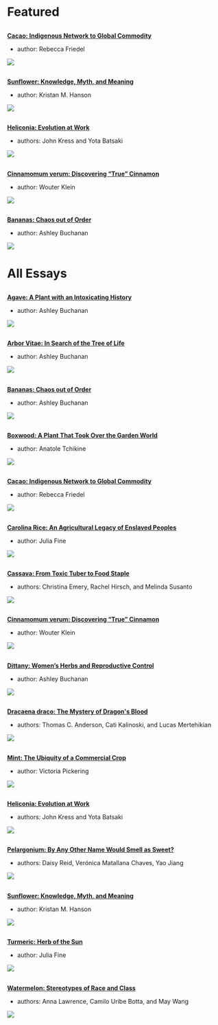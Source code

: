 <param ve-config title="Plant Humanities" layout="index" header="plants-index">


# Featured

## 
[**Cacao: Indigenous Network to Global Commodity**](/cacao)

- author: Rebecca Friedel

![](/images/thumbnails/cacao.jpg)

##
[**Sunflower: Knowledge, Myth, and Meaning**](/sunflower)

- author: Kristan M. Hanson

![](/images/thumbnails/Sunflower_thumbnail.jpg)

##
[**Heliconia: Evolution at Work**](/heliconia)

- authors: John Kress and Yota Batsaki

![](/images/thumbnails/heliconia.jpg)

##
[**Cinnamomum verum: Discovering “True” Cinnamon**](/cinnamon)

- author: Wouter Klein

![](/images/thumbnails/cinnamon.jpg)

##
[**Bananas: Chaos out of Order**](/Banana)

- author: Ashley Buchanan

![](/images/thumbnails/banana.png)


# All Essays

##
[**Agave: A Plant with an Intoxicating History**](/Agave)

- author: Ashley Buchanan

![](/images/thumbnails/agave.jpg)

##
[**Arbor Vitae: In Search of the Tree of Life**](/arbor_vitae)

- author: Ashley Buchanan

![](/images/thumbnails/arbor-vitae.jpg)

##
[**Bananas: Chaos out of Order**](/Banana)

- author: Ashley Buchanan

![](/images/thumbnails/banana.png)

##
[**Boxwood: A Plant That Took Over the Garden World**](/boxwood)

- author: Anatole Tchikine

![](/images/thumbnails/boxwood.jpg)

##
[**Cacao: Indigenous Network to Global Commodity**](/cacao)

- author: Rebecca Friedel

![](/images/thumbnails/cacao.jpg)

##
[**Carolina Rice: An Agricultural Legacy of Enslaved Peoples**](/carolina_rice)

- author: Julia Fine

![](/images/thumbnails/carolina-rice.jpg)

##
[**Cassava: From Toxic Tuber to Food Staple**](/cassava)

- authors: Christina Emery, Rachel Hirsch, and Melinda Susanto

![](/images/thumbnails/cassava.jpg)

##
[**Cinnamomum verum: Discovering “True” Cinnamon**](/cinnamon)

- author: Wouter Klein

![](/images/thumbnails/cinnamon.jpg)

##
[**Dittany: Women’s Herbs and Reproductive Control**](/Dittany)

- author: Ashley Buchanan

![](/images/thumbnails/dittany.jpg)

##
[**Dracaena draco: The Mystery of Dragon's Blood**](/dragon_tree)

- authors: Thomas C. Anderson, Cati Kalinoski, and Lucas Mertehikian

![](/images/thumbnails/dragon_tree.jpg)

##
[**Mint: The Ubiquity of a Commercial Crop**](/mint)

- author: Victoria Pickering

![](/images/thumbnails/mint.jpg) 

##
[**Heliconia: Evolution at Work**](/heliconia)

- authors: John Kress and Yota Batsaki

![](/images/thumbnails/heliconia.jpg)

##
[**Pelargonium: By Any Other Name Would Smell as Sweet?**](/pelargonium)

- authors: Daisy Reid, Verónica Matallana Chaves, Yao Jiang

![](/images/thumbnails/pelargonium.jpg)

##
[**Sunflower: Knowledge, Myth, and Meaning**](/sunflower)

- author: Kristan M. Hanson

![](/images/thumbnails/Sunflower_thumbnail.jpg)

##
[**Turmeric: Herb of the Sun**](/turmeric)

- author: Julia Fine

![](/images/thumbnails/turmeric.jpg)

##
[**Watermelon: Stereotypes of Race and Class**](watermelon)

- authors: Anna Lawrence, Camilo Uribe Botta, and May Wang

![](/images/thumbnails/watermelon.jpg)
